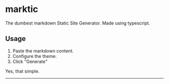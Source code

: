 # marktic

The dumbest markdown Static Site Generator. Made using typescript.

## Usage

1. Paste the markdown content.
2. Configure the theme.
3. Click "Generate"

Yes, that simple.

---
